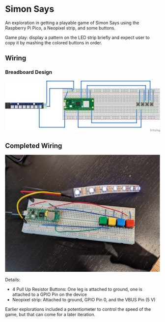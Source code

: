 # Simon Says

An exploration in getting a playable game of Simon Says using the Raspberry Pi
Pico, a Neopixel strip, and some buttons.

Game play: display a pattern on the LED strip briefly and expect user to copy it
by mashing the colored buttons in order.

## Wiring

### Breadboard Design

![breadboard](images/breadboard.png)

## Completed Wiring

![image of breadboard with RPi Pico and Buttons](images/wiring.jpg)

Details:

- 4 Pull Up Resistor Buttons: One leg is attached to ground, one is attached to a GPIO Pin on the device
- Neopixel strip: Attached to ground, GPIO Pin 0, and the VBUS Pin (5 V)

Earlier explorations included a potentiometer to control the speed of the game,
but that can come for a later iteration.
